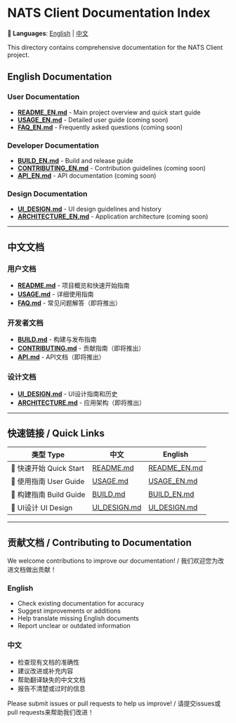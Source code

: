 # NATS Client Documentation Index

**📖 Languages**: [English](#english-documentation) | [中文](#中文文档)

This directory contains comprehensive documentation for the NATS Client project.

## English Documentation

### User Documentation
- **[README_EN.md](../README_EN.md)** - Main project overview and quick start guide
- **[USAGE_EN.md](USAGE_EN.md)** - Detailed user guide (coming soon)
- **[FAQ_EN.md](FAQ_EN.md)** - Frequently asked questions (coming soon)

### Developer Documentation
- **[BUILD_EN.md](BUILD_EN.md)** - Build and release guide
- **[CONTRIBUTING_EN.md](CONTRIBUTING_EN.md)** - Contribution guidelines (coming soon)
- **[API_EN.md](API_EN.md)** - API documentation (coming soon)

### Design Documentation
- **[UI_DESIGN.md](UI_DESIGN.md)** - UI design guidelines and history
- **[ARCHITECTURE_EN.md](ARCHITECTURE_EN.md)** - Application architecture (coming soon)

---

## 中文文档

### 用户文档
- **[README.md](../README.md)** - 项目概览和快速开始指南
- **[USAGE.md](USAGE.md)** - 详细使用指南
- **[FAQ.md](FAQ.md)** - 常见问题解答（即将推出）

### 开发者文档
- **[BUILD.md](BUILD.md)** - 构建与发布指南
- **[CONTRIBUTING.md](CONTRIBUTING.md)** - 贡献指南（即将推出）
- **[API.md](API.md)** - API文档（即将推出）

### 设计文档
- **[UI_DESIGN.md](UI_DESIGN.md)** - UI设计指南和历史
- **[ARCHITECTURE.md](ARCHITECTURE.md)** - 应用架构（即将推出）

---

## 快速链接 / Quick Links

| 类型 Type | 中文 | English |
|-----------|------|---------|
| 🚀 快速开始 Quick Start | [README.md](../README.md) | [README_EN.md](../README_EN.md) |
| 📖 使用指南 User Guide | [USAGE.md](USAGE.md) | [USAGE_EN.md](USAGE_EN.md) |
| 🔧 构建指南 Build Guide | [BUILD.md](BUILD.md) | [BUILD_EN.md](BUILD_EN.md) |
| 🎨 UI设计 UI Design | [UI_DESIGN.md](UI_DESIGN.md) | [UI_DESIGN.md](UI_DESIGN.md) |

---

## 贡献文档 / Contributing to Documentation

We welcome contributions to improve our documentation! / 我们欢迎您为改进文档做出贡献！

### English
- Check existing documentation for accuracy
- Suggest improvements or additions
- Help translate missing English documents
- Report unclear or outdated information

### 中文
- 检查现有文档的准确性
- 建议改进或补充内容
- 帮助翻译缺失的中文文档
- 报告不清楚或过时的信息

Please submit issues or pull requests to help us improve! / 请提交issues或pull requests来帮助我们改进！ 